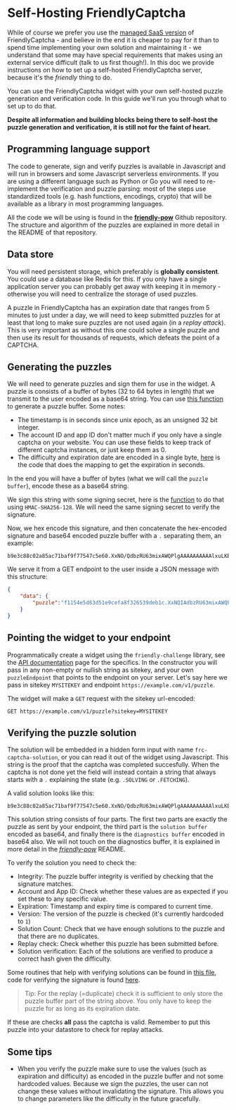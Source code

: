 # Self-Hosting FriendlyCaptcha

While of course we prefer you use the [managed SaaS version](https://friendlycaptcha.com) of FriendlyCaptcha - and believe in the end it is cheaper to pay for it than to spend time implementing your own solution and maintaining it - we understand that some may have special requirements that makes using an external service difficult (talk to us first though!). In this doc we provide instructions on how to set up a self-hosted FriendlyCaptcha server, because it's the *friendly* thing to do.

You can use the FriendlyCaptcha widget with your own self-hosted puzzle generation and verification code. In this guide we'll run you through what to set up to do that.

**Despite all information and building blocks being there to self-host the puzzle generation and verification, it is still not for the faint of heart.**

## Programming language support
The code to generate, sign and verify puzzles is available in Javascript and will run in browsers and some Javascript serverless environments. If you are using a different language such as Python or Go you will need to re-implement the verification and puzzle parsing: most of the steps use standardized tools (e.g. hash functions, encodings, crypto) that will be available as a library in most programming languages.

All the code we will be using is found in the [**friendly-pow**](https://github.com/friendlycaptcha/friendly-pow) Github repository. The structure and algorithm of the puzzles are explained in more detail in the README of that repository.

## Data store
You will need persistent storage, which preferably is **globally consistent**. You could use a database like Redis for this. If you only have a single application server you can probably get away with keeping it in memory - otherwise you will need to centralize the storage of used puzzles.

A puzzle in FriendlyCaptcha has an expiration date that ranges from 5 minutes to just under a day, we will need to keep submitted puzzles for at least that long to make sure puzzles are not used again (in a *replay attack*). This is very important as without this one could solve a single puzzle and then use its result for thousands of requests, which defeats the point of a CAPTCHA.

## Generating the puzzles

We will need to generate puzzles and sign them for use in the widget. A puzzle is consists of a buffer of bytes (32 to 64 bytes in length) that we transmit to the user encoded as a base64 string. You can use [this function](https://github.com/friendlycaptcha/friendly-pow/blob/master/src/puzzle.ts#L22) to generate a puzzle buffer. Some notes:
* The timestamp is in seconds since unix epoch, as an unsigned 32 bit integer.
* The account ID and app ID don't matter much if you only have a single captcha on your website. You can use these fields to keep track of different captcha instances, or just keep them as 0.
* The difficulty and expiration date are encoded in a single byte, [here](https://github.com/gzuidhof/friendly-pow/blob/master/src/encoding.ts) is the code that does the mapping to get the expiration in seconds.

In the end you will have a buffer of bytes (what we will call the `puzzle buffer`), encode these as a base64 string.

We sign this string with some signing secret, here is the [function](https://github.com/gzuidhof/friendly-pow/blob/master/src/crypto/signing.ts#L4) to do that using `HMAC-SHA256-128`. We will need the same signing secret to verify the signature.

Now, we hex encode this signature, and then concatenate the hex-encoded signature and base64 encoded puzzle buffer with a `.` separating them, an example:
```
b9e3c88c02a85ac71baf9f77547c5e60.XxNO/QdbzRU63mixAWQPlgAAAAAAAAAAlxuLKBLrVDk=.
```

We serve it from a GET endpoint to the user inside a JSON message with this structure:

```json
{
    "data": {
        "puzzle":"f1154e5d63d51e9cefa8f326539deb1c.XxNQIAdbzRU63mixAWQPlgAAAAAAAAAAGfu+UdipDx0="
    }
}
```

## Pointing the widget to your endpoint
Programmatically create a widget using the `friendly-challenge` library, see the [API documentation](/api) page for the specifics. In the constructor you will pass in any non-empty or nullish string as sitekey, and your own `puzzleEndpoint` that points to the endpoint on your server. Let's say here we pass in sitekey `MYSITEKEY` and endpoint `https://example.com/v1/puzzle`.

The widget will make a `GET` request with the sitekey url-encoded:

```GET https://example.com/v1/puzzle?sitekey=MYSITEKEY```


## Verifying the puzzle solution
The solution will be embedded in a hidden form input with name `frc-captcha-solution`, or you can read it out of the widget using Javascript. This string is the proof that the captcha was completed succesfully. When the captcha is not done yet the field will instead contain a string that always starts with a `.` explaining the state (e.g. `.SOLVING` or `.FETCHING`).

A valid solution looks like this:
```
b9e3c88c02a85ac71baf9f77547c5e60.XxNO/QdbzRU63mixAWQPlgAAAAAAAAAAlxuLKBLrVDk=.AAAAAPpyCgABAAAA4KUHAAIAAAA0+goAAwAAAMfRBAAEAAAAC2QKAAUAAACbOwEABgAAAO0zBQAHAAAAaPcMAAgAAACnvg0ACQAAADu5CAAKAAAAgm8CAAsAAAD6CwcADAAAAIP7DQANAAAA1boDAA4AAAAOuQAA.AgAB
```

This solution string consists of four parts. The first two parts are exactly the puzzle as sent by your endpoint, the third part is the `solution buffer` encoded as base64, and finally there is the `diagnostics buffer` encoded in base64 also. We will not touch on the diagnostics buffer, it is explained in more detail in the [*friendly-pow*](https://github.com/gzuidhof/friendly-pow) README.

To verify the solution you need to check the:

* Integrity: The puzzle buffer integrity is verified by checking that the signature matches.
* Account and App ID: Check whether these values are as expected if you set these to any specific value.
* Expiration: Timestamp and expiry time is compared to current time.
* Version: The version of the puzzle is checked (it's currently hardcoded to `1`)
* Solution Count: Check that we have enough solutions to the puzzle and that there are no duplicates.
* Replay check: Check whether this puzzle has been submitted before.
* Solution verification: Each of the solutions are verified to produce a correct hash given the difficulty.

Some routines that help with verifying solutions can be found in [this file](https://github.com/friendlycaptcha/friendly-pow/blob/master/src/verification.ts#L8), code for verifying the signature is found [here](https://github.com/friendlycaptcha/friendly-pow/blob/master/src/crypto/signing.ts#L13).

> Tip: For the replay (=duplicate) check it is sufficient to only store the puzzle buffer part of the string above. You only have to keep the puzzle for as long as its expiration date.

If these are checks **all** pass the captcha is valid. Remember to put this puzzle into your datastore to check for replay attacks.

## Some tips
* When you verify the puzzle make sure to use the values (such as expiration and difficulty) as encoded in the puzzle buffer and not some hardcoded values. Because we sign the puzzles, the user can not change these values without invalidating the signature. This allows you to change parameters like the difficulty in the future gracefully.
